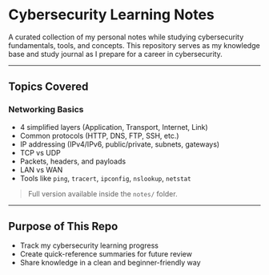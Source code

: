 # Cybersecurity Learning Notes

A curated collection of my personal notes while studying cybersecurity fundamentals, tools, and concepts. This repository serves as my knowledge base and study journal as I prepare for a career in cybersecurity.

---

## Topics Covered

### Networking Basics
- 4 simplified layers (Application, Transport, Internet, Link)
- Common protocols (HTTP, DNS, FTP, SSH, etc.)
- IP addressing (IPv4/IPv6, public/private, subnets, gateways)
- TCP vs UDP
- Packets, headers, and payloads
- LAN vs WAN
- Tools like `ping`, `tracert`, `ipconfig`, `nslookup`, `netstat`

> Full version available inside the `notes/` folder.

---

## Purpose of This Repo

- Track my cybersecurity learning progress
- Create quick-reference summaries for future review
- Share knowledge in a clean and beginner-friendly way
